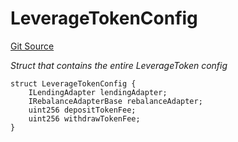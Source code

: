 # LeverageTokenConfig
[Git Source](https://github.com/seamless-protocol/ilm-v2/blob/e940fa5a38a4ecdb2ab814caac34ad52528360be/src/types/DataTypes.sol)

*Struct that contains the entire LeverageToken config*


```solidity
struct LeverageTokenConfig {
    ILendingAdapter lendingAdapter;
    IRebalanceAdapterBase rebalanceAdapter;
    uint256 depositTokenFee;
    uint256 withdrawTokenFee;
}
```

